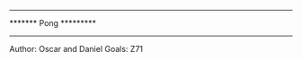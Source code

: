 **********************
******* Pong *********
**********************
Author: Oscar and Daniel
Goals: Z71
